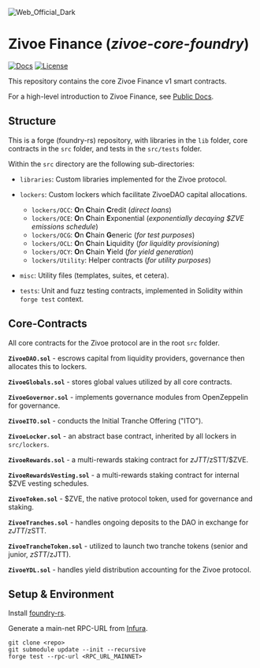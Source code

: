 ![Web_Official_Dark](https://user-images.githubusercontent.com/26582141/201743461-87df24c4-80fd-4abe-baf8-7cf6a85e0fba.png)

# Zivoe Finance (_zivoe-core-foundry_)

[![Docs](https://img.shields.io/badge/docs-%F0%9F%93%84-blue)](https://blog.gitbook.com/product-updates/gitbook-3.0-document-everything-from-start-to-ship)
[![License](https://img.shields.io/badge/License-GPLv3-green.svg)](https://www.gnu.org/licenses/gpl-3.0)

This repository contains the core Zivoe Finance v1 smart contracts.

For a high-level introduction to Zivoe Finance, see [Public Docs](https://zivoe-finance.gitbook.io/public-docs/).

## Structure

This is a forge (foundry-rs) repository, with libraries in the `lib` folder, core contracts in the `src` folder, and tests in the `src/tests` folder.

Within the `src` directory are the following sub-directories:
- `libraries`: Custom libraries implemented for the Zivoe protocol.

- `lockers`: Custom lockers which facilitate ZivoeDAO capital allocations.
  - `lockers/OCC`: **O**n **C**hain **C**redit (_direct loans_)
  - `lockers/OCE`: **O**n **C**hain **E**xponential (_exponentially decaying $ZVE emissions schedule_)
  - `lockers/OCG`: **O**n **C**hain **G**eneric (_for test purposes_)
  - `lockers/OCL`: **O**n **C**hain **L**iquidity (_for liquidity provisioning_)
  - `lockers/OCY`: **O**n **C**hain **Y**ield (_for yield generation_)
  - `lockers/Utility`: Helper contracts (_for utility purposes_)
 
- `misc`: Utility files (templates, suites, et cetera).

- `tests`: Unit and fuzz testing contracts, implemented in Solidity within `forge test` context.

## Core-Contracts

All core contracts for the Zivoe protocol are in the root `src` folder.

**`ZivoeDAO.sol`** - escrows capital from liquidity providers, governance then allocates this to lockers.

**`ZivoeGlobals.sol`** - stores global values utilized by all core contracts.

**`ZivoeGovernor.sol`** - implements governance modules from OpenZeppelin for governance.

**`ZivoeITO.sol`** - conducts the Initial Tranche Offering ("ITO").

**`ZivoeLocker.sol`** - an abstract base contract, inherited by all lockers in `src/lockers`.

**`ZivoeRewards.sol`** - a multi-rewards staking contract for $zJTT/$zSTT/$ZVE.

**`ZivoeRewardsVesting.sol`** - a multi-rewards staking contract for internal $ZVE vesting schedules.

**`ZivoeToken.sol`** - $ZVE, the native protocol token, used for governance and staking.

**`ZivoeTranches.sol`** - handles ongoing deposits to the DAO in exchange for $zJTT/$zSTT.

**`ZivoeTrancheToken.sol`** - utilized to launch two tranche tokens (senior and junior, $zSTT/$zJTT).

**`ZivoeYDL.sol`** -  handles yield distribution accounting for the Zivoe protocol.

## Setup & Environment

Install [foundry-rs](https://github.com/foundry-rs/foundry).

Generate a main-net RPC-URL from [Infura](https://www.infura.io/).

```
git clone <repo>
git submodule update --init --recursive
forge test --rpc-url <RPC_URL_MAINNET>
```
